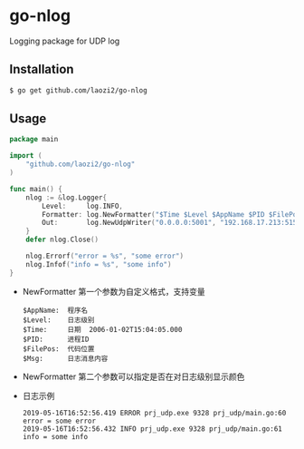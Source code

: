 go-nlog
================

Logging package for UDP log



Installation
---------------

```bash
$ go get github.com/laozi2/go-nlog
```

Usage
---------------

```go
package main

import (
	"github.com/laozi2/go-nlog"
)

func main() {
	nlog := &log.Logger{
		Level:     log.INFO,
		Formatter: log.NewFormatter("$Time $Level $AppName $PID $FilePos $Msg", true),
		Out:       log.NewUdpWriter("0.0.0.0:5001", "192.168.17.213:5151"),
	}
	defer nlog.Close()

	nlog.Errorf("error = %s", "some error")
	nlog.Infof("info = %s", "some info")
}
```

* NewFormatter 第一个参数为自定义格式，支持变量

  ```
  $AppName:  程序名
  $Level:    日志级别
  $Time:     日期  2006-01-02T15:04:05.000
  $PID:      进程ID
  $FilePos:  代码位置
  $Msg:      日志消息内容
  ```

* NewFormatter 第二个参数可以指定是否在对日志级别显示颜色

* 日志示例

  ```
  2019-05-16T16:52:56.419 ERROR prj_udp.exe 9328 prj_udp/main.go:60 error = some error
  2019-05-16T16:52:56.432 INFO prj_udp.exe 9328 prj_udp/main.go:61 info = some info
  ```